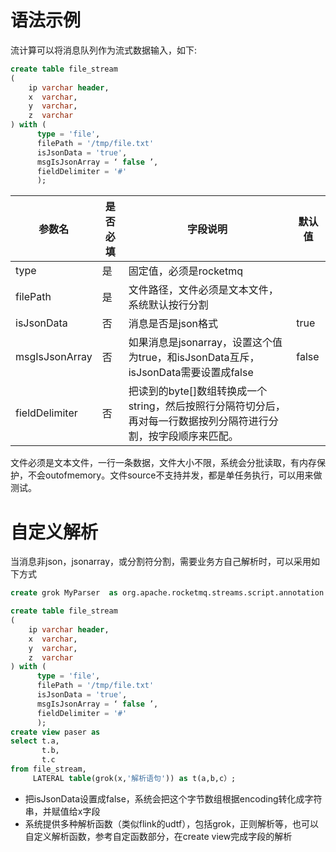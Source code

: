# 语法示例

流计算可以将消息队列作为流式数据输入，如下:

```sql
create table file_stream
(
    ip varchar header,
    x  varchar,
    y  varchar,
    z  varchar
) with (
      type = 'file',
      filePath = '/tmp/file.txt'
      isJsonData = 'true',
      msgIsJsonArray = ‘ false ’,
      fieldDelimiter = '#'
      );
```

| 参数名 | 是否必填 | 字段说明 | 默认值   |
| --- | --- | --- |---|
| type | 是 | 固定值，必须是rocketmq |       |
| filePath | 是 | 文件路径，文件必须是文本文件，系统默认按行分割 |       |
| isJsonData | 否 | 消息是否是json格式 | true  |
| msgIsJsonArray | 否 | 如果消息是jsonarray，设置这个值为true，和isJsonData互斥，isJsonData需要设置成false | false |
| fieldDelimiter | 否 | 把读到的byte[]数组转换成一个string，然后按照行分隔符切分后，再对每一行数据按列分隔符进行分割，按字段顺序来匹配。 |       |

文件必须是文本文件，一行一条数据，文件大小不限，系统会分批读取，有内存保护，不会outofmemory。文件source不支持并发，都是单任务执行，可以用来做测试。

# 自定义解析

当消息非json，jsonarray，或分割符分割，需要业务方自己解析时，可以采用如下方式

```sql
create grok MyParser  as org.apache.rocketmq.streams.script.annotation.Function;

create table file_stream
(
    ip varchar header,
    x  varchar,
    y  varchar,
    z  varchar
) with (
      type = 'file',
      filePath = '/tmp/file.txt'
      isJsonData = 'true',
      msgIsJsonArray = ‘ false ’,
      fieldDelimiter = '#'
      );
create view paser as
select t.a,
       t.b,
       t.c
from file_stream,
     LATERAL table(grok(x,'解析语句')) as t(a,b,c）;

```

- 把isJsonData设置成false，系统会把这个字节数组根据encoding转化成字符串，并赋值给x字段
- 系统提供多种解析函数（类似flink的udtf），包括grok，正则解析等，也可以自定义解析函数，参考自定函数部分，在create view完成字段的解析

